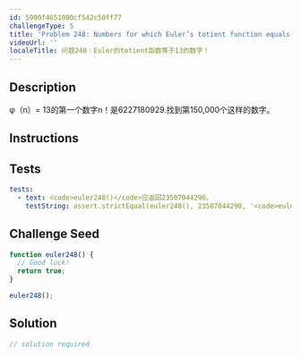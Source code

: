 ```yaml
---
id: 5900f4651000cf542c50ff77
challengeType: 5
title: 'Problem 248: Numbers for which Euler’s totient function equals 13!'
videoUrl: ''
localeTitle: 问题248：Euler的totient函数等于13的数字！
---
```


## Description
<section id="description"> φ（n）= 13的第一个数字n！是6227180929.找到第150,000个这样的数字。 </section>

## Instructions
<section id="instructions">
</section>

## Tests
<section id='tests'>

```yml
tests:
  - text: <code>euler248()</code>应返回23507044290。
    testString: assert.strictEqual(euler248(), 23507044290, '<code>euler248()</code> should return 23507044290.');

```

</section>

## Challenge Seed
<section id='challengeSeed'>

<div id='js-seed'>

```js
function euler248() {
  // Good luck!
  return true;
}

euler248();

```

</div>



</section>

## Solution
<section id='solution'>

```js
// solution required
```
</section>
